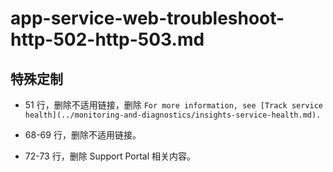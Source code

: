 # app-service-web-troubleshoot-http-502-http-503.md

## 特殊定制

* 51 行，删除不适用链接，删除 `For more information, see [Track service health](../monitoring-and-diagnostics/insights-service-health.md).`

* 68-69 行，删除不适用链接。

* 72-73 行，删除 Support Portal 相关内容。